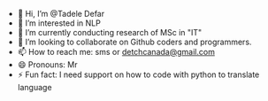 - 👋 Hi, I’m @Tadele Defar
- 👀 I’m interested in NLP
- 🌱 I’m currently conducting research of MSc in "IT" 
- 💞️ I’m looking to collaborate on Github coders and programmers.
- 📫 How to reach me: sms or detchcanada@gmail.com
- 😄 Pronouns: Mr
- ⚡ Fun fact: I need support on how to code with python to translate language 

<!---
Tadele2024/Tadele2024 is a ✨ special ✨ repository because its `README.md` (this file) appears on your GitHub profile.
You can click the Preview link to take a look at your changes.
--->

